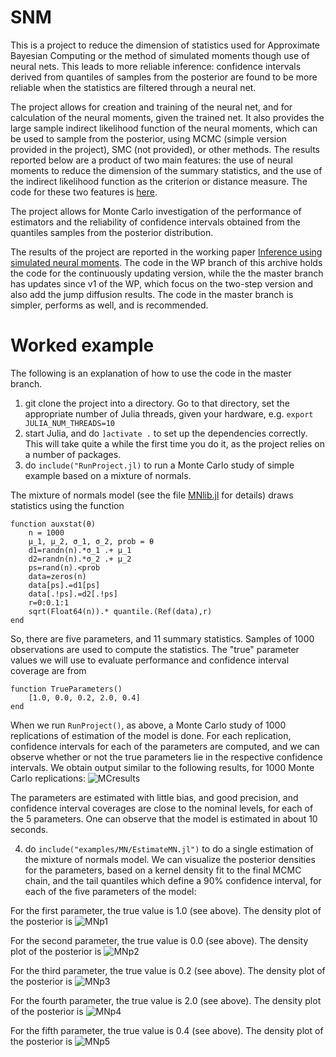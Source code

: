 # SNM
This is a project to reduce the dimension of statistics used for Approximate Bayesian Computing or the method of simulated moments though use of neural nets. This leads to more reliable inference: confidence intervals derived from quantiles of samples from the posterior are found to be more reliable when the statistics are filtered through a neural net.

The project allows for creation and training of the neural net, and for calculation of the neural moments, given the trained net. It also provides the large sample indirect likelihood function of the neural moments, which can be used to sample from the posterior, using MCMC (simple version provided in the project), SMC (not provided), or other methods. The results reported below are a product of two main features: the use of neural moments to reduce the dimension of the summary statistics, and the use of the indirect likelihood function as the criterion or distance measure. The code for these two features is [here](https://github.com/mcreel/SNM/blob/master/src/SNM.jl).

The project allows for Monte Carlo investigation of the performance of estimators and the reliability of confidence intervals obtained from the quantiles samples from the posterior distribution.

The results of the project are reported in the working paper <a href=https://www.barcelonagse.eu/research/working-papers/inference-using-simulated-neural-moments>Inference using simulated neural moments</a>. The code in the WP branch of this archive holds the code for the continuously updating version, while the the master branch has updates since v1 of the WP, which focus on the two-step version and also add the jump diffusion results. The code in the master branch is simpler, performs as well, and is recommended.

# Worked example
The following is an explanation of how to use the code in the master branch.

1. git clone the project into a directory. Go to that directory, set the appropriate number of Julia threads, given your hardware, e.g. ```export JULIA_NUM_THREADS=10```
2. start Julia, and do ```]activate .``` to set up the dependencies correctly. This will take quite a while the first time you do it, as the project relies on a number of packages.
3. do ```include("RunProject.jl)```  to run a Monte Carlo study of simple example based on a mixture of normals.

The mixture of normals model (see the file [MNlib.jl](https://github.com/mcreel/SNM/blob/master/examples/MN/MNlib.jl) for details) draws statistics using the function
```
function auxstat(θ)
    n = 1000
    μ_1, μ_2, σ_1, σ_2, prob = θ
    d1=randn(n).*σ_1 .+ μ_1
    d2=randn(n).*σ_2 .+ μ_2
    ps=rand(n).<prob
    data=zeros(n)
    data[ps].=d1[ps]
    data[.!ps].=d2[.!ps]
    r=0:0.1:1
    sqrt(Float64(n)).* quantile.(Ref(data),r)
end
```    

So, there are five parameters, and 11 summary statistics. Samples of 1000 observations are used to compute the statistics. The "true" parameter values we will use to evaluate performance and confidence interval coverage are from
```
function TrueParameters()
    [1.0, 0.0, 0.2, 2.0, 0.4]
end
```    

When we run ```RunProject()```, as above, a Monte Carlo study of 1000 replications of estimation of the model is done. For each replication, confidence intervals for each of the parameters are computed, and we can observe whether or not the true parameters lie in the respective confidence intervals. We obtain output similar to the following results, for 1000 Monte Carlo replications:
![MCresults](https://github.com/mcreel/SNM/blob/master/MCresults.png)

The parameters are estimated with little bias, and good precision, and confidence interval coverages are close to the nominal levels, for each of the 5 parameters. One can observe that the model is estimated in about 10 seconds.


4. do ```include("examples/MN/EstimateMN.jl")``` to do a single estimation of the mixture of normals model. We can visualize the posterior densities for the parameters, based on a kernel density fit to the final MCMC chain, and the tail quantiles which define a 90% confidence interval, for each of the five parameters of the model:

For the first parameter, the true value is 1.0 (see above). The density plot of the posterior is
![MNp1](https://github.com/mcreel/SNM/blob/master/examples/MN/MNp1.png)

For the second parameter, the true value is 0.0 (see above). The density plot of the posterior is
![MNp2](https://github.com/mcreel/SNM/blob/master/examples/MN/MNp2.png)

For the third parameter, the true value is 0.2 (see above). The density plot of the posterior is
![MNp3](https://github.com/mcreel/SNM/blob/master/examples/MN/MNp3.png)

For the fourth parameter, the true value is 2.0 (see above). The density plot of the posterior is
![MNp4](https://github.com/mcreel/SNM/blob/master/examples/MN/MNp4.png)

For the fifth parameter, the true value is 0.4 (see above). The density plot of the posterior is
![MNp5](https://github.com/mcreel/SNM/blob/master/examples/MN/MNp5.png)

